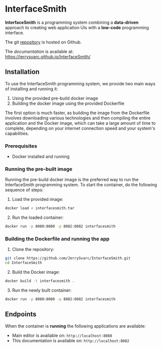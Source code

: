 # InterfaceSmith                                     
**InterfaceSmith** is a programming system combining a **data-driven** approach to creating web application UIs with a **low-code** programming interface. 

The git [repository](https://github.com/JerrySvarc/InterfaceSmith) is hosted on Github.

The *documentation* is available at: https://jerrysvarc.github.io/InterfaceSmith/
## Installation

To use the InterfaceSmith programming system, we provide two main ways of installing and running it:

1. Using the provided pre-build docker image
2. Building the docker image using the provided Dockerfile

The first option is much faster, as building the image from the Dockerfile involves downloading various technologies and then compiling the entire application and the Docker image, which can take a large amount of time to complete, depending on your internet connection speed and your system's capabilities.

### Prerequisites
- Docker installed and running


### Running the pre-built image
Running the pre-build docker image is the preferred way to run the InterfaceSmith programming system.
To start the container, do the following sequence of steps:

1. Load the provided image:
```bash
docker load < interfacesmith.tar
```

2. Run the loaded container:
```bash
docker run -p 8080:8080 -p 8082:8082 interfacesmith
```

### Building the Dockerfile and running the app

1. Clone the repository:
```bash
git clone https://github.com/JerrySvarc/InterfaceSmith.git
cd InterfaceSmith
```
2. Build the Docker image:
```bash
docker build -t interfacesmith .
```

3. Run the newly built container:
```bash
docker run -p 8080:8080 -p 8082:8082 interfacesmith
```


## **Endpoints**
When the container is **running** the following applications are available:

- Main editor is available on: ```http://localhost:8080```
- This documentation is available on: ```http://localhost:8082```
